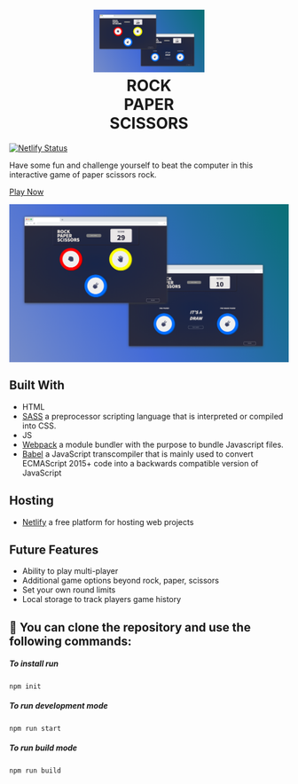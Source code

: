 <h1 align='center'>
<br>
<a href="https://kbfunrockpaperscissors.netlify.app/"><img src="/dist/img/readme.png" alt="Rock Paper Scissors" width="200"></a>
<br>
ROCK
<br>
PAPER
<br>
SCISSORS
</h1>

[![Netlify Status](https://api.netlify.com/api/v1/badges/18d4b2e6-c6ef-4552-af80-fecc4548431d/deploy-status)](https://app.netlify.com/sites/kbfunrockpaperscissors/deploys)

Have some fun and challenge yourself to beat the computer in this interactive game of paper scissors rock.

[Play Now](https://kbfunrockpaperscissors.netlify.app/)

<img align='center' src="/dist/img/readme.png" alt="Rock Paper Scissors">

## Built With

- HTML
- [SASS](https://sass-lang.com/) a preprocessor scripting language that is interpreted or compiled into CSS.
- JS
- [Webpack](https://webpack.js.org/) a module bundler with the purpose to bundle Javascript files.
- [Babel](https://babeljs.io) a JavaScript transcompiler that is mainly used to convert ECMAScript 2015+ code into a backwards compatible version of JavaScript

## Hosting

- [Netlify](https://netlify.com) a free platform for hosting web projects

## Future Features

- Ability to play multi-player
- Additional game options beyond rock, paper, scissors
- Set your own round limits
- Local storage to track players game history

## 🚀 You can clone the repository and use the following commands:

##### To install run

```shell
npm init
```

##### To run development mode

```shell
npm run start
```

##### To run build mode

```shell
npm run build
```
